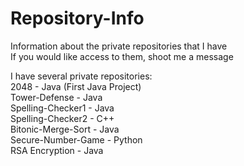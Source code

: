 # Repository-Info
Information about the private repositories that I have <br>
If you would like access to them, shoot me a message <br>

I have several private repositories: <br>
2048 - Java (First Java Project) <br>
Tower-Defense - Java <br>
Spelling-Checker1 - Java <br>
Spelling-Checker2 - C++ <br>
Bitonic-Merge-Sort - Java <br>
Secure-Number-Game - Python <br>
RSA Encryption - Java <br>

